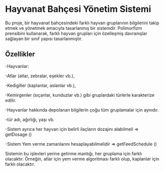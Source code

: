 # Hayvanat Bahçesi Yönetim Sistemi

Bu proje, bir hayvanat bahçesindeki farklı hayvan gruplarının bilgilerini takip etmek ve yönetmek amacıyla tasarlanmış bir sistemdir. Polimorfizm prensibini kullanarak, farklı hayvan grupları için özelleşmiş davranışlar sağlayan bir sınıf yapısı tasarlanmıştır.

## Özellikler

-Hayvanlar:

-Atlar (atlar, zebralar, eşekler vb.),

-Kedigiller (kaplanlar, aslanlar vb.),

-Kemirgenler (sıçanlar, kunduzlar vb.) gibi gruplardaki türlerle karakterize edilir.

-Hayvanlar hakkında depolanan bilgilerin çoğu tüm gruplamalar için aynıdır.

-tür adı, ağırlığı, yaşı vb.

-Sistem ayrıca her hayvan için belirli ilaçların dozajını alabilmeli => getDosage ()

-Sistem Yem verme zamanlarını hesaplayabilmelidir => getFeedSchedule ()


Sistemin bu işlevleri yerine getirme mantığı, her gruplama için farklı olacaktır. Örneğin, atlar için yem verme algoritması farklı olup, kaplanlar için farklı olacaktır.


